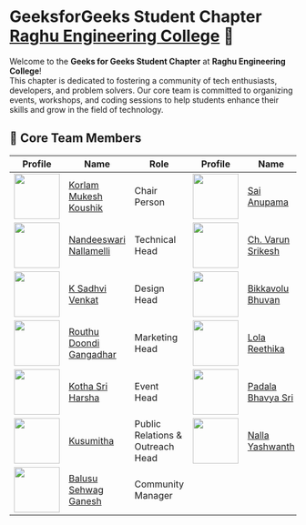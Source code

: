 # GeeksforGeeks Student Chapter <a href="https://www.raghuenggcollege.com/">Raghu Engineering College</a> 🚀  

Welcome to the **Geeks for Geeks Student Chapter** at **Raghu Engineering College**!  
This chapter is dedicated to fostering a community of tech enthusiasts, developers, and problem solvers. Our core team is committed to organizing events, workshops, and coding sessions to help students enhance their skills and grow in the field of technology.  

## 👥 Core Team Members  

| Profile | Name | Role | Profile | Name | Role |  
|---------|------|------|---------|------|------|  
| <img src="https://github.com/Mukesh-Koushik.png" width="80"> | [Korlam Mukesh Koushik](https://github.com/Mukesh-Koushik) | Chair Person | <img src="https://github.com/Sai-Anupama.png" width="80"> | [Sai Anupama](https://github.com/Sai-Anupama) | Vice Chair Person |  
| <img src="https://github.com/Betterself04.png" width="80"> | [Nandeeswari Nallamelli](https://github.com/Betterself04) | Technical Head | <img src="https://github.com/srikesh-engg116.png" width="80"> | [Ch. Varun Srikesh](https://github.com/srikesh-engg116) | Technical Co-Head |  
| <img src="https://github.com/sadhvivenkat.png" width="80"> | [K Sadhvi Venkat](https://github.com/sadhvivenkat) | Design Head | <img src="https://github.com/b-bhuvan.png" width="80"> | [Bikkavolu Bhuvan](https://github.com/b-bhuvan) | Design Co-Head |  
| <img src="https://github.com/doondigangadhar30.png" width="80"> | [Routhu Doondi Gangadhar](https://github.com/doondigangadhar30) | Marketing Head | <img src="https://github.com/reethika-lola.png" width="80"> | [Lola Reethika](https://github.com/reethika-lola) | Event Head |  
| <img src="https://github.com.png" width="80"> | [Kotha Sri Harsha](https://github.com/) | Event Head | <img src="https://github.com/Bhavya-Sri7.png" width="80"> | [Padala Bhavya Sri](https://github.com/Bhavya-Sri7) | Social Media Head |  
| <img src="https://github.com.png" width="80"> | [Kusumitha](https://github.com) | Public Relations & Outreach Head | <img src="https://github.com.png" width="80"> | [Nalla Yashwanth](https://github.com) | Community Manager |  
| <img src="https://github.com/sehwagganesh8.png" width="80"> | [Balusu Sehwag Ganesh](https://github.com/sehwagganesh8) | Community Manager |  

